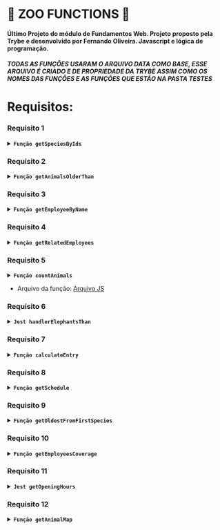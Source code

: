 # 🚧 ZOO FUNCTIONS 🚧

#### Último Projeto do módulo de Fundamentos Web. Projeto proposto pela Trybe e desenvolvido por Fernando Oliveira. Javascript  e lógica de programação.

##### TODAS AS FUNÇÔES USARAM O ARQUIVO DATA COMO BASE, ESSE ARQUIVO É CRIADO E DE PROPRIEDADE DA TRYBE ASSIM COMO OS NOMES DAS FUNÇÔES E AS FUNÇÕES QUE ESTÃO NA PASTA TESTES



# Requisitos:

### Requisito 1

<details>
        <summary><code><strong>Função getSpeciesByIds</strong></code></summary> <br />

- A função recebe um ID como parâmetro e retorna um array com todos os nomes dos animais dessa espécie.

Deve retornar:
1. baseado no número de parâmetros enviados.
2. array vazio '[]', caso não receba parâmetro. <br />
* Arquivo da função: [Arquivo JS](https://github.com/Fernando-Oli/zoo-functions/blob/main/Arquivos%20dos%20requisitos/getSpeciesByIds.js)
</details>

### Requisito 2

<details>
        <summary><strong><code>Função getAnimalsOlderThan</strong></code></summary> <br />

- Recebe como parâmetro uma espécie e uma idade, é retorna um valor de true/false caso os animais dessa espécie tenham essa idade ou sejam mais velhos.

Deve retornar:
1. booleano caso todos os animais passem.
* Arquivo da função: [Arquivo JS](https://github.com/Fernando-Oli/zoo-functions/blob/main/Arquivos%20dos%20requisitos/getAnimalsOlderThan.js)
</details>

### Requisito 3

<details>
        <summary><strong><code>Função getEmployeeByName</strong></code></summary> <br />

- Recebe como parâmetro o nome do empregado(Primeiro ou Último Nome) e retorna um obj com as informações desse empregado(o objeto retornado é diferente do data, mostrando o nome do funcionário como FullName e não firstName e LastName

Deve retornar:
1. caso seja vazio, retorna um objeto vazio {}
2. caso receba o primeiro nome ou último nome como parâmetro, retorna um objeto com as infos do employee

* Arquivo da função: [Arquivo JS](https://github.com/Fernando-Oli/zoo-functions/blob/main/Arquivos%20dos%20requisitos/getEmployeeByName.js)
</details>

### Requisito 4

<details>
        <summary><strong><code>Função getRelatedEmployees</strong></code></summary> <br />

- Esse requisito tem duas funções avaliavéis. A primeira é isManager, retorna um valor booleano caso o parâmetro passado(ID) seja de uma pessoa que é gerente. O segundo getRelatedEmployees, retorna o nome e sobrenome das pessoas que são geridas por ele.

Deve retornar:
1. IsManager() = true, caso o Id seja de uma pessoa gerente.
2. IsManager() = false, caso o Id não seja de uma pessoa gerente.
3. getRelatedEmployees(para) = array com nome e sobrenome dos employees que são geridos pelo gerenteId dado como parâmetro.
4. getRelatedEmployees(para) = Se o ID não seja de um gerente, joga um erro 'O id inserido não é ded uma pessoa colaboradora gerente'.

* Arquivo da função: [Arquivo JS](https://github.com/Fernando-Oli/zoo-functions/blob/main/Arquivos%20dos%20requisitos/getRelatedEmployees.js)
</details>

### Requisito 5

<details>
        <summary><strong><code>Função countAnimals</strong></code></summary> <br />

- Recebe como parâmetro uma espécie e uma idade, é retorna um valor de true/false caso os animais dessa espécie tenham essa idade ou sejam mais velhos.

Deve retornar:
1. booleano caso todos os animais passem.
* Arquivo da função: [Arquivo JS](https://github.com/Fernando-Oli/zoo-functions/blob/main/Arquivos%20dos%20requisitos/getAnimalsOlderThan.js)
</details>

* Arquivo da função: [Arquivo JS](https://github.com/Fernando-Oli/zoo-functions/blob/main/Arquivos%20dos%20requisitos/getEmployeeByName.js)
</details>

### Requisito 6

<details>
        <summary><strong><code>Jest handlerElephantsThan</strong></code></summary> <br />

- Recebe como parâmetro uma espécie e uma idade, é retorna um valor de true/false caso os animais dessa espécie tenham essa idade ou sejam mais velhos.

Deve retornar:
1. booleano caso todos os animais passem.
* Arquivo da função: [Arquivo JS](https://github.com/Fernando-Oli/zoo-functions/blob/main/Arquivos%20dos%20requisitos/getAnimalsOlderThan.js)
</details>

### Requisito 7

<details>
        <summary><strong><code>Função calculateEntry</strong></code></summary> <br />

- Recebe como parâmetro uma espécie e uma idade, é retorna um valor de true/false caso os animais dessa espécie tenham essa idade ou sejam mais velhos.

Deve retornar:
1. booleano caso todos os animais passem.
* Arquivo da função: [Arquivo JS](https://github.com/Fernando-Oli/zoo-functions/blob/main/Arquivos%20dos%20requisitos/getAnimalsOlderThan.js)
</details>

### Requisito 8

<details>
        <summary><strong><code>Função getSchedule<strong></code></summary> <br />

- Recebe como parâmetro uma espécie e uma idade, é retorna um valor de true/false caso os animais dessa espécie tenham essa idade ou sejam mais velhos.

Deve retornar:
1. booleano caso todos os animais passem.
* Arquivo da função: [Arquivo JS](https://github.com/Fernando-Oli/zoo-functions/blob/main/Arquivos%20dos%20requisitos/getAnimalsOlderThan.js)
</details>

### Requisito 9

<details>
        <summary><strong><code>Função getOldestFromFirstSpecies</strong></code></summary> <br />

- Recebe como parâmetro uma espécie e uma idade, é retorna um valor de true/false caso os animais dessa espécie tenham essa idade ou sejam mais velhos.

Deve retornar:
1. booleano caso todos os animais passem.
* Arquivo da função: [Arquivo JS](https://github.com/Fernando-Oli/zoo-functions/blob/main/Arquivos%20dos%20requisitos/getAnimalsOlderThan.js)
</details>

### Requisito 10

<details>
        <summary><strong><code>Função getEmployeesCoverage</strong></code></summary> <br />

- Recebe como parâmetro uma espécie e uma idade, é retorna um valor de true/false caso os animais dessa espécie tenham essa idade ou sejam mais velhos.

Deve retornar:
1. booleano caso todos os animais passem.
* Arquivo da função: [Arquivo JS](https://github.com/Fernando-Oli/zoo-functions/blob/main/Arquivos%20dos%20requisitos/getAnimalsOlderThan.js)
</details>

### Requisito 11

<details>
        <summary><strong><code>Jest getOpeningHours</strong></code></summary> <br />

- Recebe como parâmetro uma espécie e uma idade, é retorna um valor de true/false caso os animais dessa espécie tenham essa idade ou sejam mais velhos.

Deve retornar:
1. booleano caso todos os animais passem.
* Arquivo da função: [Arquivo JS](https://github.com/Fernando-Oli/zoo-functions/blob/main/Arquivos%20dos%20requisitos/getAnimalsOlderThan.js)
</details>

### Requisito 12

<details>
        <summary><strong><code>Função getAnimalMap</strong></code></summary> <br />

- Recebe como parâmetro uma espécie e uma idade, é retorna um valor de true/false caso os animais dessa espécie tenham essa idade ou sejam mais velhos.

Deve retornar:
1. booleano caso todos os animais passem.
* Arquivo da função: [Arquivo JS](https://github.com/Fernando-Oli/zoo-functions/blob/main/Arquivos%20dos%20requisitos/getAnimalsOlderThan.js)
</details>
